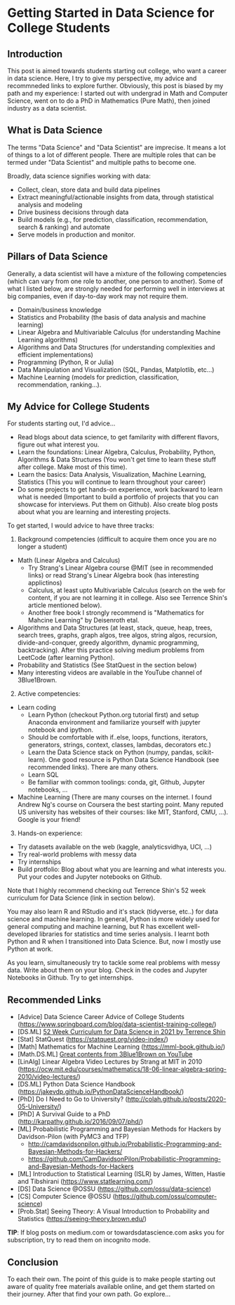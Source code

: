 # Getting Started in Data Science for College Students

## Introduction

This post is aimed towards students starting out college, who want a career in data science.
Here, I try to give my perspective, my advice and recommneded links to explore further.
Obviously, this post is biased by my path and my experience: I started out with undergrad
in Math and Computer Science, went on to do a PhD in Mathematics (Pure Math), then joined
industry as a data scientist.


## What is Data Science

The terms "Data Science" and "Data Scientist" are imprecise. It means a lot of things to a
lot of different people. There are multiple roles that can be termed under "Data Scientist"
and multiple paths to become one.

Broadly, data science signifies working with data:

* Collect, clean, store data and build data pipelines
* Extract meaningful/actionable insights from data, through statistical analysis and modeling
* Drive business decisions through data
* Build models (e.g., for prediction, classification, recommendation, search & ranking) and automate
* Serve models in production and monitor.


## Pillars of Data Science

Generally, a data scientist will have a mixture of the following competencies
(which can vary from one role to another, one person to another). Some of what
I listed below, are strongly needed for performing well in interviews at big
companies, even if day-to-day work may not require them.

* Domain/business knowledge
* Statistics and Probability (the basis of data analysis and machine learning)
* Linear Algebra and Multivariable Calculus (for understanding Machine Learning algorithms)
* Algorithms and Data Structures (for understanding complexities and efficient implementations)
* Programming (Python, R or Julia)
* Data Manipulation and Visualization (SQL, Pandas, Matplotlib, etc...)
* Machine Learning (models for prediction, classification, recommendation, ranking...).


## My Advice for College Students

For students starting out, I'd advice...

* Read blogs about data science, to get familarity with different flavors, figure out what interest you.
* Learn the foundations: Linear Algebra, Calculus, Probability, Python, Algorithms & Data Structures (You won't get time to learn these stuff after college. Make most of this time).
* Learn the basics: Data Analysis, Visualization, Machine Learning, Statistics (This you will continue to learn throughout your career)
* Do some projects to get hands-on experience, work backward to learn what is needed (Important to build a portfolio of projects that you can showcase for interviews. Put them on Github). Also create blog posts about what you are learning and interesting projects.

To get started, I would advice to have three tracks:

1. Background competencies (difficult to acquire them once you are no longer a student)
  * Math (Linear Algebra and Calculus)
    - Try Strang's Linear Algebra course @MIT (see in recommended links) or read Strang's Linear Algebra book (has interesting applictinos)
    - Calculus, at least upto Multivariable Calculus (search on the web for content, if you are not learning it in college. Also see Terrence Shin's article mentioned below).
    - Another free book I strongly recommend is "Mathematics for Mahcine Learning" by Deisenroth etal.
  * Algorithms and Data Structures (at least, stack, queue, heap, trees, search trees, graphs, graph algos, tree algos, string algos, recursion, divide-and-conquer, greedy algorithm, dynamic programming, backtracking). After this practice solving medium problems from LeetCode (after learning Python).
  * Probability and Statistics (See StatQuest in the section below)
  * Many interesting videos are available in the YouTube channel of 3Blue1Brown.

2. Active competencies:
  * Learn coding
    - Learn Python (checkout Python.org tutorial first) and setup Anaconda environment and familiarize yourself with jupyter notebook and ipython.
    - Should be comfortable with if..else, loops, functions, iterators, generators, strings, context, classes, lambdas, decorators etc.)
    - Learn the Data Science stack on Python (numpy, pandas, scikit-learn). One good resource is Python Data Science Handbook (see recommended links). There are many others.
    - Learn SQL
    - Be familiar with common toolings: conda, git, Github, Jupyter notebooks, ...
  * Machine Learning (There are many courses on the internet. I found Andrew Ng's course on Coursera the best starting point. Many reputed US university has websites of their courses: like MIT, Stanford, CMU, ...). Google is your friend!

3. Hands-on experience:
  * Try datasets available on the web (kaggle, analyticsvidhya, UCI, ...)
  * Try real-world problems with messy data
  * Try internships
  * Build protfolio: Blog about what you are learning and what interests you. Put your codes and Jupyter notebooks on Github.

Note that I highly recommend checking out Terrence Shin's 52 week curriculum for Data Science (link in section below).

You may also learn R and RStudio and it's stack (tidyverse, etc..) for data science and machine learning. In general, Python is more widely used
for general computing and machine learning, but R has excellent well-developed libraries for statistics and time series analysis. I learnt both Python
and R when I transitioned into Data Science. But, now I mostly use Python at work.

As you learn, simultaneously try to tackle some real problems with messy data. Write about them on your blog. Check in the codes and Jupyter Notebooks in Github.
Try to get internships.


## Recommended Links

* [Advice] Data Science Career Advice of College Students (https://www.springboard.com/blog/data-scientist-training-college/)
* [DS.ML] [52 Week Curriculum for Data Science in 2021 by Terrence Shin](https://towardsdatascience.com/a-complete-52-week-curriculum-to-become-a-data-scientist-in-2021-2b5fc77bd160)
* [Stat] StatQuest (https://statquest.org/video-index/)
* [Math] Mathematics for Machine Learning (https://mml-book.github.io/)
* [Math.DS.ML] [Great contents from 3Blue1Brown on YouTube](https://www.youtube.com/channel/UCYO_jab_esuFRV4b17AJtAw)
* [LinAlg] Linear Algebra Video Lectures by Strang at MIT in 2010 (https://ocw.mit.edu/courses/mathematics/18-06-linear-algebra-spring-2010/video-lectures/)
* [DS.ML] Python Data Science Handbook (https://jakevdp.github.io/PythonDataScienceHandbook/)
* [PhD] Do I Need to Go to University? (http://colah.github.io/posts/2020-05-University/)
* [PhD] A Survival Guide to a PhD (http://karpathy.github.io/2016/09/07/phd/)
* [ML] Probabilistic Programming and Bayesian Methods for Hackers by Davidson-Pilon (with PyMC3 and TFP)
  + http://camdavidsonpilon.github.io/Probabilistic-Programming-and-Bayesian-Methods-for-Hackers/
  + https://github.com/CamDavidsonPilon/Probabilistic-Programming-and-Bayesian-Methods-for-Hackers
* [ML] Introduction to Statistical Learning (ISLR) by James, Witten, Hastie and Tibshirani (https://www.statlearning.com/)
* [DS] Data Science @OSSU (https://github.com/ossu/data-science)
* [CS] Computer Science @OSSU (https://github.com/ossu/computer-science)
* [Prob.Stat] Seeing Theory: A Visual Introduction to Probability and Statistics (https://seeing-theory.brown.edu/)


**TIP**: If blog posts on medium.com or towardsdatascience.com asks you for subscription, try to read them on incognito mode.

## Conclusion

To each their own. The point of this guide is to make people starting out aware of quality free materials available online, and get them started
on their journey. After that find your own path. Go explore...

